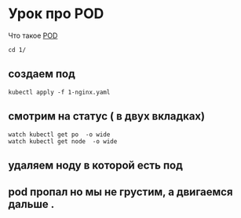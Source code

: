 # Урок про POD

Что такое [POD](https://kubernetes.io/docs/concepts/workloads/pods/)

```
cd 1/
```
## создаем под
```
kubectl apply -f 1-nginx.yaml
```
## cмотрим на статус ( в двух вкладках)
```
watch kubectl get po  -o wide
watch kubectl get node  -o wide
```
## удаляем ноду в которой есть под

## pod пропал но мы не грустим, а двигаемся дальше .
